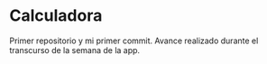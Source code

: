 # Calculadora
Primer repositorio y mi primer commit.
Avance realizado durante el transcurso de la semana de la app.

